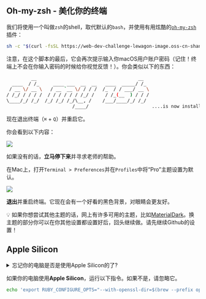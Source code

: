 ## Oh-my-zsh - 美化你的终端

我们将使用一个叫做`zsh`的shell，取代默认的`bash`，并使用有用炫酷的[`oh-my-zsh`](https://ohmyz.sh/)插件：

```bash
sh -c "$(curl -fsSL https://web-dev-challenge-lewagon-image.oss-cn-shanghai.aliyuncs.com/setup/install_ohmyzsh.sh)"
```

注意，在这个脚本的最后，它会再次提示输入你macOS用户账户密码（记住！终端上不会在你输入密码的时候给你视觉反馈！）。你会类似以下的东西：

```bash
         __                                     __
  ____  / /_     ____ ___  __  __   ____  _____/ /_
 / __ \/ __ \   / __ `__ \/ / / /  /_  / / ___/ __ \
/ /_/ / / / /  / / / / / / /_/ /    / /_(__  ) / / /
\____/_/ /_/  /_/ /_/ /_/\__, /    /___/____/_/ /_/
                        /____/                       ....is now installed!
````

现在退出终端（`⌘` + `Q`）并重启它。

你会看到以下内容：

![](images/on-my-zsh.png)

如果没有的话，**立马停下来**并寻求老师的帮助。

在Mac上，打开`Terminal > Preferences`并在`Profiles`中将“Pro”主题设置为默认。

![](images/terminal-pro.png)

**退出**并重启终端。它现在会有一个好看的黑色背景，对眼睛会更友好。

:bulb: 如果你想尝试其他主题的话，网上有许多可用的主题，比如[MaterialDark](https://github.com/lysyi3m/macos-terminal-themes#materialdark-download)。换主题的部分你可以在你其他设置都设置好后，回头继续做。请先继续Github的设置！

## Apple Silicon

<details>
  <summary>忘记你的电脑是否是使用Apple Silicon的了?</summary>

  &nbsp;

  复制粘贴下方的代码到终端中并按下`Enter`来执行指令。

  ``` bash
  /bin/bash -c "$(curl -fsSL https://web-dev-challenge-lewagon-image.oss-cn-shanghai.aliyuncs.com/setup/macos_list_processor_type.sh)"
  ```

  ☝️ 这个指令的输出可以显示你的电脑是否是使用Apple Silicon的。

</details>

如果你的电脑使用**Apple Silicon**，运行以下指令。如果不是，请忽略它。

``` bash
echo 'export RUBY_CONFIGURE_OPTS="--with-openssl-dir=$(brew --prefix openssl@1.1)"' >> ~/.zshrc
```
